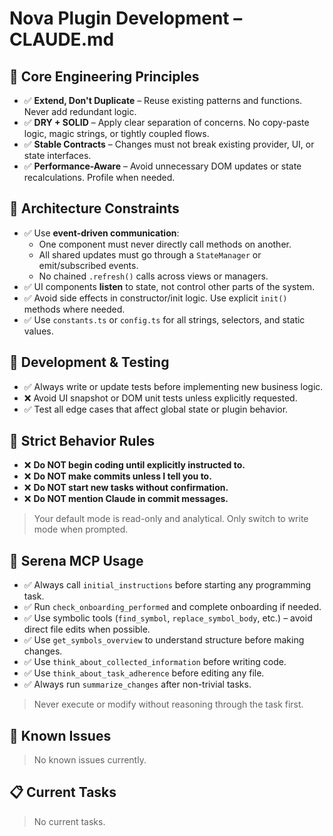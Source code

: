 # Nova Plugin Development – CLAUDE.md

## 🧠 Core Engineering Principles

- ✅ **Extend, Don't Duplicate** – Reuse existing patterns and functions. Never add redundant logic.
- ✅ **DRY + SOLID** – Apply clear separation of concerns. No copy-paste logic, magic strings, or tightly coupled flows.
- ✅ **Stable Contracts** – Changes must not break existing provider, UI, or state interfaces.
- ✅ **Performance-Aware** – Avoid unnecessary DOM updates or state recalculations. Profile when needed.

## 🧱 Architecture Constraints

- ✅ Use **event-driven communication**:
  - One component must never directly call methods on another.
  - All shared updates must go through a `StateManager` or emit/subscribed events.
  - No chained `.refresh()` calls across views or managers.
- ✅ UI components **listen** to state, not control other parts of the system.
- ✅ Avoid side effects in constructor/init logic. Use explicit `init()` methods where needed.
- ✅ Use `constants.ts` or `config.ts` for all strings, selectors, and static values.

## 🧪 Development & Testing

- ✅ Always write or update tests before implementing new business logic.
- ❌ Avoid UI snapshot or DOM unit tests unless explicitly requested.
- ✅ Test all edge cases that affect global state or plugin behavior.

## 🛑 Strict Behavior Rules

- ❌ **Do NOT begin coding until explicitly instructed to.**
- ❌ **Do NOT make commits unless I tell you to.**
- ❌ **Do NOT start new tasks without confirmation.**
- ❌ **Do NOT mention Claude in commit messages.**

> Your default mode is read-only and analytical. Only switch to write mode when prompted.

## 🧰 Serena MCP Usage

- ✅ Always call `initial_instructions` before starting any programming task.
- ✅ Run `check_onboarding_performed` and complete onboarding if needed.
- ✅ Use symbolic tools (`find_symbol`, `replace_symbol_body`, etc.) – avoid direct file edits when possible.
- ✅ Use `get_symbols_overview` to understand structure before making changes.
- ✅ Use `think_about_collected_information` before writing code.
- ✅ Use `think_about_task_adherence` before editing any file.
- ✅ Always run `summarize_changes` after non-trivial tasks.

> Never execute or modify without reasoning through the task first.

## 🐛 Known Issues

> No known issues currently.

## 📋 Current Tasks

> No current tasks.


